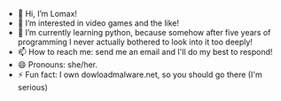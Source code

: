 - 👋 Hi, I’m Lomax!
- 👀 I’m interested in video games and the like!
- 🌱 I’m currently learning python, because somehow after five years of programming I never actually bothered to look into it too deeply! 
- 📫 How to reach me: send me an email and I'll do my best to respond!
- 😄 Pronouns: she/her.
- ⚡ Fun fact: I own dowloadmalware.net, so you should go there (I'm serious)

<!---
Lomax-1/Lomax-1 is a ✨ special ✨ repository because its `README.md` (this file) appears on your GitHub profile.
You can click the Preview link to take a look at your changes.
--->
